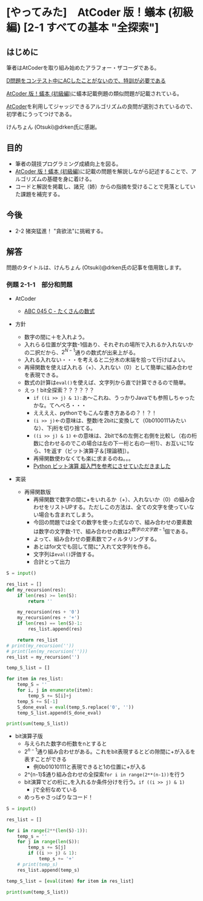 # [やってみた]　AtCoder 版！蟻本 (初級編) [2-1 すべての基本 "全探索"]

## はじめに

筆者はAtCoderを取り組み始めたアラフォー・ザコーダである。

[D問題をコンテスト中にACしたことがないので、特訓が必要である](https://qiita.com/tagtagtag/items/f9ae5a1a0c24d04ae923)

[AtCoder 版！蟻本 (初級編)](https://qiita.com/drken/items/e77685614f3c6bf86f44)に蟻本記載例題の類似問題が記載されている。

[AtCoder](https://atcoder.jp/?lang=ja)を利用してジャッジできるアルゴリズムの良問が選別されているので、初学者にうってつけである。

けんちょん (Otsuki)@drken氏に感謝。


## 目的

* 筆者の競技プログラミング成績向上を図る。
* [AtCoder 版！蟻本 (初級編)](https://qiita.com/drken/items/e77685614f3c6bf86f44)に記載の問題を解説しながら記述することで、アルゴリズムの基礎を身に着ける。
* コードと解説を掲載し、諸兄（姉）からの指摘を受けることで見落としていた課題を補完する。

## 今後

* 2-2 猪突猛進！ "貪欲法"に挑戦する。


## 解答

問題のタイトルは、けんちょん (Otsuki)@drken氏の記事を借用致します。

### 例題 2-1-1　部分和問題

* AtCoder 
  * [ABC 045 C - たくさんの数式](https://atcoder.jp/contests/arc061/tasks/arc061_a)

* 方針
  * 数字の間に＋を入れよう。
  * 入れらる位置が文字数-1個あり、それぞれの場所で入れるか入れないかの二択だから、$2^{N-1}$通りの数式が出来上がる。
  * 入れる入れない・・・を考えると二分木の末端を拾って行けばよい。
  * 再帰関数を使えば入れる（+）、入れない（0）として簡単に組み合わせを表現できる。
  * 数式の計算は`eval()`を使えば、文字列から直で計算できるので簡単。
  * えっ！bit全探索？？？？？？
    * `if ((i >> j) & 1):`あ～これね、うっかりJavaでも参照しちゃったかな。てへぺろ・・・
    * ええええ、pythonでもこんな書き方あるの？！？！
    * `(i >> j)`←の意味は、整数iを2bitに変換して（0b0100111みたいな）、下j桁を切り捨てる。
    * `((i >> j) & 1)` ←の意味は、2bitで&の左側と右側を比較し（右の桁数に合わせるのでこの場合は左の下一桁と右の一桁1）、お互いに1なら、1を返す（ビット演算子＆[理論積]）。
    * 再帰関数使わなくても楽に求まるのね。。。
    * [Python ビット演算 超入門を参考にさせていただきました](https://qiita.com/7shi/items/41d262ca11ea16d85abc)

 

* 実装
  * 再帰関数版
    * 再帰関数で数字の間に+をいれるか（+）、入れないか（0）の組み合わせをリストUPする。ただしこの方法は、全ての文字を使っていない場合も含まれてしまう。
    * 今回の問題では全ての数字を使った式なので、組み合わせの要素数は数字の文字数-1で、組み合わせの数は$2^{数字の文字数-1}$個である。
    * よって、組み合わせの要素数でフィルタリングする。
    * あとはfor文でも回して間に⁺入れて文字列を作る。
    * 文字列は`eval()`評価する。
    * 合計とって出力


```python
S = input()

res_list = []
def my_recursion(res):
    if len(res) >= len(S):
        return ''

    my_recursion(res + '0')
    my_recursion(res + '+')
    if len(res) == len(S)-1:
        res_list.append(res)

    return res_list
# print(my_recursion(''))
# print(len(my_recursion('')))
res_list = my_recursion('')

temp_S_list = []

for item in res_list:
    temp_S = ''
    for i, j in enumerate(item):
        temp_S += S[i]+j
    temp_S += S[-1]
    S_done_eval = eval(temp_S.replace('0', ''))
    temp_S_list.append(S_done_eval)

print(sum(temp_S_list))
```

  * bit演算子版
    * 与えられた数字の桁数をnとすると
    * $2^{n-1}$通り組み合わせがある。これをbit表現するとどの隙間に+が入るを表すことができる
      * 例0b01010111と表現できると1の位置に+が入る
    * 2^{n-1}$通り組み合わせの全探索`for i in range(2**(n-1))`を行う
    * bit演算でどの桁に₊を入れるか条件分けを行う。`if ((i >> j) & 1)`
      * jで全桁なめている
    * めっちゃさっぱりなコード！

``` python
S = input()

res_list = []

for i in range(2**(len(S)-1)):
    temp_s = ''
    for j in range(len(S)):
        temp_s += S[j]
        if ((i >> j) & 1):
            temp_s += '+'
    # print(temp_s)
    res_list.append(temp_s)

temp_S_list = [eval(item) for item in res_list]

print(sum(temp_S_list))
```
